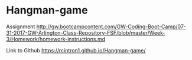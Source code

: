 # Hangman-game

Assignment
http://gw.bootcampcontent.com/GW-Coding-Boot-Camp/07-31-2017-GW-Arlington-Class-Repository-FSF/blob/master/Week-3/Homework/homework-instructions.md

Link to Github
https://rcintron1.github.io/Hangman-game/
